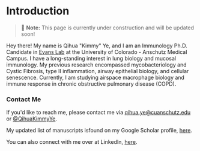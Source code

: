 # Introduction

> 📝 **Note:** This page is currently under construction and will be updated soon! 

Hey there! My name is Qihua "Kimmy" Ye, and I am an Immunology Ph.D. Candidate in [Evans Lab](https://medschool.cuanschutz.edu/pulmonary/research/labs/introduction) at the University of Colorado - Anschutz Medical Campus. I have a long-standing interest in lung biology and mucosal immunology. My previous research encompassed mycobacteriology and Cystic Fibrosis, type II inflammation, airway epithelial biology, and cellular senescence. Currently, I am studying airspace macrophage biology and immune response in chronic obstructive pulmonary disease (COPD).

### Contact Me

If you'd like to reach me, please contact me via qihua.ye@cuanschutz.edu or [@QihuaKimmyYe](https://x.com/QihuaKimmyYe). 

My updated list of manuscripts isfound on my Google Scholar profile, [here](https://scholar.google.com/citations?user=Sb4ghPMAAAAJ&hl=en).

You can also connect with me over at LinkedIn, [here](https://www.linkedin.com/in/qihua-ye/).
